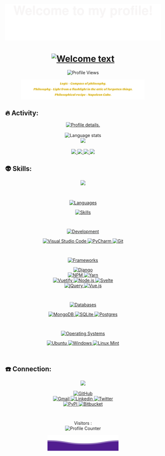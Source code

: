 <div align="center">
  <img alt="Welcome" src="pictures/welcome.svg">
</div>

<div align="center">
  <h1>
    <a href="https://github.com/kebasyaty/kebasyaty">
      <img alt="Welcome text"
        src="https://readme-typing-svg.herokuapp.com?font=Fira+Code&weight=500&size=40&pause=1000&color=F7C213&center=true&vCenter=true&width=435&height=70&lines=Hi%2C+I'm+Gennady%F0%9F%91%8B">
    </a>
  </h1>
</div>

<p align="center">
  <img src="https://komarev.com/ghpvc/?username=kebasyaty&label=Profile%20views&color=00cd00&style=for-the-badge"
    alt="Profile Views">
</p>

<div align="center">
  <img alt="Quotes" src="pictures/quotes.svg">
</div>

## :fire: Activity:

<div align="center">
  <a href="https://github.com/kebasyaty">
    <img
      src="http://github-profile-summary-cards.vercel.app/api/cards/profile-details?username=kebasyaty&theme=vision_friendly_dark"
      alt="Profile details.">
  </a>
</div>

<br>

<div align="center">
  <img alt="Language stats"
    src="https://github-readme-stats.vercel.app/api/top-langs/?username=kebasyaty&langs_count=8&hide_border=true&theme=vision-friendly-dark">
</div>

<div align="center">
  <a href="https://github.com/kebasyaty">
    <img
      src="https://github-readme-streak-stats.herokuapp.com?user=kebasyaty&theme=vision-friendly-dark&hide_border=true&exclude_days=Sun">
  </a>
</div>

<br>

<div align="center">
  <a href="https://github.com/kebasyaty">
    <img
      src="http://github-profile-summary-cards.vercel.app/api/cards/repos-per-language?username=kebasyaty&theme=vision_friendly_dark">
    <img
      src="http://github-profile-summary-cards.vercel.app/api/cards/most-commit-language?username=kebasyaty&theme=vision_friendly_dark">
  </a>
  <a href="https://github.com/kebasyaty">
    <img
      src="http://github-profile-summary-cards.vercel.app/api/cards/stats?username=kebasyaty&theme=vision_friendly_dark">
    <img
      src="http://github-profile-summary-cards.vercel.app/api/cards/productive-time?username=kebasyaty&theme=vision_friendly_dark&utcOffset=8">
  </a>
</div>

## :alien: Skills:

<div align="center">
  <p align="center">
    <img src="https://media.giphy.com/media/QssGEmpkyEOhBCb7e1/giphy.gif" width="200">
  </p>
</div>

<br>

<div align="center">
  <p align="center">
    <a href="https://github.com/kebasyaty">
      <img alt="Languages" src="https://img.shields.io/badge/Languages:-orange">
    </a>
  </p>
</div>

<div align="center">
  <p align="center">
    <div>
      <a href="https://github.com/kebasyaty?tab=repositories">
        <img alt="Skills" src="https://skillicons.dev/icons?i=py,css,html,js,rust,crystal">
      </a>
    </div>
  <!--
    <div>
      <a href="https://crystal-lang.org" target="_blank">
        <img alt="Crystal" src="https://img.shields.io/badge/crystal-%23000000.svg?style=for-the-badge&logo=crystal&logoColor=white">
      </a>
      <a href="https://daringfireball.net/projects/markdown/" target="_blank">
        <img alt="Markdown" src="https://img.shields.io/badge/markdown-%23000000.svg?style=for-the-badge&logo=markdown&logoColor=white">
      </a>
      <a href="https://www.rust-lang.org" target="_blank">
        <img alt="Rust" src="https://img.shields.io/badge/rust-%23000000.svg?style=for-the-badge&logo=rust&logoColor=white">
      </a>
    </div>
    <div>
      <a href="https://html.spec.whatwg.org/multipage/" target="_blank">
        <img alt="HTML5" src="https://img.shields.io/badge/html5-%23E34F26.svg?style=for-the-badge&logo=html5&logoColor=white">
      </a>
      <a href="https://www.ecma-international.org/technical-committees/tc39/" target="_blank">
        <img alt="JavaScript" src="https://img.shields.io/badge/javascript-%23323330.svg?style=for-the-badge&logo=javascript&logoColor=%23F7DF1E">
      </a>
      <a href="https://www.w3.org/Style/CSS/" target="_blank">
        <img alt="CSS3" src="https://img.shields.io/badge/css3-%231572B6.svg?style=for-the-badge&logo=css3&logoColor=white">
      </a>
    </div>
    <div>
      <a href="https://www.python.org" target="_blank">
        <img alt="Python" src="https://img.shields.io/badge/python-3670A0?style=for-the-badge&logo=python&logoColor=ffdd54">
      </a>
    </div>
  -->
  </p>
</div>

<br>

<div align="center">
  <p align="center">
    <a href="https://github.com/kebasyaty">
      <img alt="Development" src="https://img.shields.io/badge/Development:-orange">
    </a>
  </p>
</div>

<div align="center">
  <p align="center">
    <div>
      <a href="https://code.visualstudio.com" target="_blank">
        <img alt="Visual Studio Code" src="https://img.shields.io/badge/Visual%20Studio%20Code-0078d7.svg?style=for-the-badge&logo=visual-studio-code&logoColor=white" />
      </a>
      <a href="https://www.jetbrains.com/pycharm/" target="_blank">
        <img alt="PyCharm" src="https://img.shields.io/badge/pycharm-143?style=for-the-badge&logo=pycharm&logoColor=black&color=black&labelColor=green" />
      </a>
      <a href="https://git-scm.com" target="_blank">
        <img alt="Git" src="https://img.shields.io/badge/git-%23F05033.svg?style=for-the-badge&logo=git&logoColor=white" />
      </a>
    </div>
  </p>
</div>

<br>

<div align="center">
  <p align="center">
    <a href="https://github.com/kebasyaty">
      <img alt="Frameworks" src="https://img.shields.io/badge/Frameworks:-orange">
    </a>
  </p>
</div>

<div align="center">
  <p align="center">
    <div>
      <a href="https://www.djangoproject.com/" target="_blank">
        <img alt="Django"
          src="https://img.shields.io/badge/django-%23092E20.svg?style=for-the-badge&logo=django&logoColor=white">
      </a>
    </div>
    <div>
      <a href="https://www.npmjs.com" target="_blank">
        <img alt="NPM"
          src="https://img.shields.io/badge/NPM-%23CB3837.svg?style=for-the-badge&logo=npm&logoColor=white">
      </a>
      <a href="https://yarnpkg.com" target="_blank">
        <img alt="Yarn"
          src="https://img.shields.io/badge/yarn-%232C8EBB.svg?style=for-the-badge&logo=yarn&logoColor=white">
      </a>
    </div>
    <div>
      <a href="https://vuetifyjs.com" target="_blank">
        <img alt="Vuetify" src="https://img.shields.io/badge/Vuetify-blue?style=for-the-badge&logo=vuetify">
      </a>
      <a href="https://nodejs.org" target="_blank">
        <img alt="Node.js"
          src="https://img.shields.io/badge/Node.js-43853D?style=for-the-badge&logo=node.js&logoColor=white">
      </a>
      <a href="https://svelte.dev/" target="_blank">
        <img alt="Svelte"
          src="https://img.shields.io/badge/svelte-%23f1413d.svg?style=for-the-badge&logo=svelte&logoColor=white">
      </a>
    </div>
    <div>
      <a href="https://jquery.com" target="_blank">
        <img alt="jQuery"
          src="https://img.shields.io/badge/jQuery-0769AD?style=for-the-badge&logo=jquery&logoColor=white">
      </a>
      <a href="https://vuejs.org/" target="_blank">
        <img alt="Vue.js"
          src="https://img.shields.io/badge/vuejs-%2335495e.svg?style=for-the-badge&logo=vuedotjs&logoColor=%234FC08D">
      </a>
    </div>
  </p>
</div>

<br>

<div align="center">
  <p align="center">
    <a href="https://github.com/kebasyaty">
      <img alt="Databases" src="https://img.shields.io/badge/Databases:-orange">
    </a>
  </p>
</div>

<div align="center">
  <p align="center">
     <div>
       <a href="https://www.mongodb.com" target="_blank">
         <img alt="MongoDB"
           src="https://img.shields.io/badge/MongoDB-4EA94B?style=for-the-badge&logo=mongodb&logoColor=white">
      </a>
      <a href="https://www.sqlite.org/index.html" target="_blank">
         <img alt="SQLite"
           src="https://img.shields.io/badge/sqlite-%2307405e.svg?style=for-the-badge&logo=sqlite&logoColor=white">
      </a>
      <a href="https://www.postgresql.org" target="_blank">
         <img alt="Postgres"
           src="https://img.shields.io/badge/postgres-%23316192.svg?style=for-the-badge&logo=postgresql&logoColor=white">
      </a>
    </div>
  </p>
</div>

<br>

<div align="center">
  <p align="center">
    <a href="https://github.com/kebasyaty">
      <img alt="Operating Systems" src="https://img.shields.io/badge/Operating%20Systems:-orange">
    </a>
  </p>
</div>

<div align="center">
  <p align="center">
    <div>
      <a href="https://ubuntu.com" target="_blank">
        <img alt="Ubuntu" src="https://img.shields.io/badge/Ubuntu-E95420?style=for-the-badge&logo=ubuntu&logoColor=white">
      </a>
      <a href="https://www.microsoft.com" target="_blank">
        <img alt="Windows" src="https://img.shields.io/badge/Windows-0078D6?style=for-the-badge&logo=windows&logoColor=white">
      </a>
      <a href="https://linuxmint.com" target="_blank">
        <img alt="Linux Mint"
          src="https://img.shields.io/badge/Linux%20Mint-87CF3E?style=for-the-badge&logo=Linux%20Mint&logoColor=white">
      </a>
    </div>
  </p>
</div>

<br>

## :telephone: Connection:

<div align="center">
  <p align="center">
  <a href="https://github.com/kebasyaty">
    <img src="https://img.shields.io/badge/Socialmedia:-orange" />
  </a>
</p>
</div>

<div align="center">
  <p align="center">
    <div>
      <a href="https://github.com/kebasyaty">
        <img alt="GitHub"
          src="https://img.shields.io/badge/GitHub-100000?style=for-the-badge&logo=github&logoColor=white">
      </a>
    </div>
    <div>
      <a href="mailto:kebasyaty@gmail.com">
        <img alt="Gmail" src="https://img.shields.io/badge/Gmail-D14836?style=for-the-badge&logo=gmail&logoColor=white">
      </a>
      <a href="https://www.linkedin.com/in/gennady-kostyunin-10188a1a2/" target="_blank">
        <img alt="Linkedin"
          src="https://img.shields.io/badge/linkedin-%230077B5.svg?style=for-the-badge&logo=linkedin&logoColor=white">
      </a>
      <a href="https://twitter.com/kebasyaty/" target="_blank">
        <img alt="Twitter"
          src="https://img.shields.io/badge/Twitter-%231DA1F2.svg?style=for-the-badge&logo=Twitter&logoColor=white">
      </a>
    </div>
    <div>
      <a href="https://pypi.org/project/django-editor-ymaps/" target="_blank">
        <img alt="PyPI" src="https://img.shields.io/badge/PyPI-blue?style=for-the-badge&logo=pypi&logoColor=white">
      </a>
      <a href="https://bitbucket.org" target="_blank">
        <img alt="Bitbucket"
          src="https://img.shields.io/badge/Bitbucket-0747a6?style=for-the-badge&logo=bitbucket&logoColor=white">
      </a>
    </div>
  </p>
</div>

<br>

<p align="center">
  Visitors :<br>
  <img alt="Profile Counter" src="https://profile-counter.glitch.me/kebasyaty-dev/count.svg">
</p>

<div align="center">
  <img alt="Ocean" src="pictures/ocean.svg">
</div>
